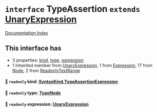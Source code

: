 # `interface` TypeAssertion `extends` [UnaryExpression](../interface.UnaryExpression/README.md)

[Documentation Index](../README.md)

## This interface has

- 3 properties:
[kind](#-readonly-kind-syntaxkindtypeassertionexpression),
[type](#-readonly-type-typenode),
[expression](#-readonly-expression-unaryexpression)
- 1 inherited member from [UnaryExpression](../interface.UnaryExpression/README.md), 1 from [Expression](../interface.Expression/README.md), 17 from [Node](../interface.Node/README.md), 2 from [ReadonlyTextRange](../interface.ReadonlyTextRange/README.md)


#### 📄 `readonly` kind: [SyntaxKind.TypeAssertionExpression](../enum.SyntaxKind/README.md#typeassertionexpression--216)



#### 📄 `readonly` type: [TypeNode](../interface.TypeNode/README.md)



#### 📄 `readonly` expression: [UnaryExpression](../interface.UnaryExpression/README.md)



